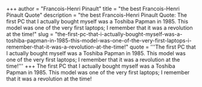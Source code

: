 +++
author = "Francois-Henri Pinault"
title = "the best Francois-Henri Pinault Quote"
description = "the best Francois-Henri Pinault Quote: The first PC that I actually bought myself was a Toshiba Papman in 1985. This model was one of the very first laptops; I remember that it was a revolution at the time!"
slug = "the-first-pc-that-i-actually-bought-myself-was-a-toshiba-papman-in-1985-this-model-was-one-of-the-very-first-laptops-i-remember-that-it-was-a-revolution-at-the-time!"
quote = '''The first PC that I actually bought myself was a Toshiba Papman in 1985. This model was one of the very first laptops; I remember that it was a revolution at the time!'''
+++
The first PC that I actually bought myself was a Toshiba Papman in 1985. This model was one of the very first laptops; I remember that it was a revolution at the time!
